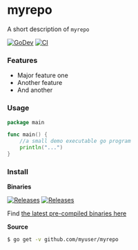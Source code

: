 # myrepo

A short description of `myrepo`

[![GoDev](https://img.shields.io/static/v1?label=godoc&message=reference&color=00add8)](https://pkg.go.dev/github.com/myuser/myrepo)
[![CI](https://github.com/myuser/myrepo/workflows/CI/badge.svg)](https://github.com/myuser/myrepo/actions?workflow=CI)

### Features

* Major feature one
* Another feature
* And another

### Usage

```go
package main

func main() {
	//a small demo executable go program
	println("...")
}
```

### Install

**Binaries**

<!-- NOTE: these badges only work on public repos -->

[![Releases](https://img.shields.io/github/release/myuser/myrepo.svg)](https://github.com/myuser/myrepo/releases)
[![Releases](https://img.shields.io/github/downloads/myuser/myrepo/total.svg)](https://github.com/myuser/myrepo/releases)

Find [the latest pre-compiled binaries here](https://github.com/myuser/myrepo/releases/latest)

**Source**

```sh
$ go get -v github.com/myuser/myrepo
```
